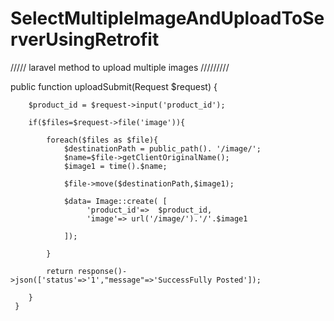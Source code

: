 # SelectMultipleImageAndUploadToServerUsingRetrofit

///// laravel method to upload multiple images  /////////

 



public function uploadSubmit(Request $request)
    {
    
        $product_id = $request->input('product_id');
      
        if($files=$request->file('image')){

            foreach($files as $file){
                $destinationPath = public_path(). '/image/';
                $name=$file->getClientOriginalName();
                $image1 = time().$name;
                
                $file->move($destinationPath,$image1);

                $data= Image::create( [
                     'product_id'=>  $product_id, 
                     'image'=> url('/image/').'/'.$image1

                ]);

            }

            return response()->json(['status'=>'1',"message"=>'SuccessFully Posted']);

        }
     }
